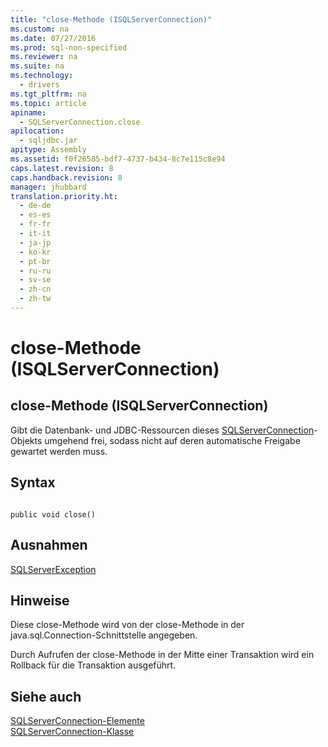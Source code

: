 ```yaml
---
title: "close-Methode (ISQLServerConnection)"
ms.custom: na
ms.date: 07/27/2016
ms.prod: sql-non-specified
ms.reviewer: na
ms.suite: na
ms.technology: 
  - drivers
ms.tgt_pltfrm: na
ms.topic: article
apiname: 
  - SQLServerConnection.close
apilocation: 
  - sqljdbc.jar
apitype: Assembly
ms.assetid: f0f26585-bdf7-4737-b434-8c7e115c8e94
caps.latest.revision: 8
caps.handback.revision: 8
manager: jhubbard
translation.priority.ht: 
  - de-de
  - es-es
  - fr-fr
  - it-it
  - ja-jp
  - ko-kr
  - pt-br
  - ru-ru
  - sv-se
  - zh-cn
  - zh-tw
---
```

# close-Methode (ISQLServerConnection)
    
## close\-Methode \(ISQLServerConnection\)  
 Gibt die Datenbank\- und JDBC\-Ressourcen dieses [SQLServerConnection](../content/SQLServerConnection-Class.md)\-Objekts umgehend frei, sodass nicht auf deren automatische Freigabe gewartet werden muss.  
  
## Syntax  
  
```  
  
public void close()  
```  
  
## Ausnahmen  
 [SQLServerException](../content/SQLServerException-Class.md)  
  
## Hinweise  
 Diese close\-Methode wird von der close\-Methode in der java.sql.Connection\-Schnittstelle angegeben.  
  
 Durch Aufrufen der close\-Methode in der Mitte einer Transaktion wird ein Rollback für die Transaktion ausgeführt.  
  
## Siehe auch  
 [SQLServerConnection-Elemente](../content/SQLServerConnection-Members.md)   
 [SQLServerConnection-Klasse](../content/SQLServerConnection-Class.md)  
  
  